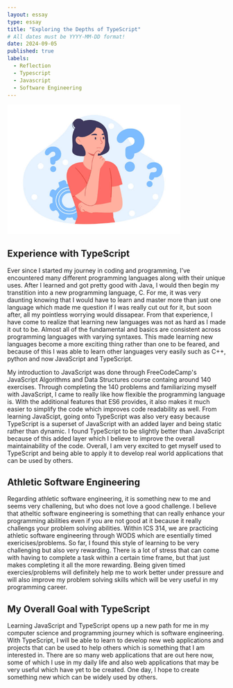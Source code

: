 ```yaml
---
layout: essay
type: essay
title: "Exploring the Depths of TypeScript"
# All dates must be YYYY-MM-DD format!
date: 2024-09-05
published: true
labels:
  - Reflection
  - Typescript
  - Javascript
  - Software Engineering
---
```


<img width="400px" class="rounded float-start pe-4" src="../img/Reflection.jpg">

## Experience with TypeScript

Ever since I started my journey in coding and programming, I've encountered many different programming languages along with their unique uses. After I learned and got pretty good with Java, I would then begin my transtition into a new programming language, C. For me, it was very daunting knowing that I would have to learn and master more than just one language which made me question if I was really cut out for it, but soon after, all my pointless worrying would dissapear. From that experience, I have come to realize that learning new languages was not as hard as I made it out to be. Almost all of the fundamental and basics are consistent across programming languages with varying syntaxes. This made learning new languages become a more exciting thing rather than one to be feared, and because of this I was able to learn other languages very easily such as C++, python and now JavaScript and TypeScript. 

My introduction to JavaScript was done through FreeCodeCamp's JavaScript Algorithms and Data Structures course containg around 140 exercises. Through completing the 140 problems and familiarizing myself with JavaScript, I came to really like how flexible the programming language is. With the additional features that ES6 provides, it also makes it much easier to simplify the code which improves code readability as well. From learning JavaScipt, going onto TypeScript was also very easy because TypeScript is a superset of JavaScript with an added layer and being static rather than dynamic. I found TypeScript to be slightly better than JavaScript because of this added layer which I believe to improve the overall maintainability of the code. Overall, I am very excited to get myself used to TypeScript and being able to apply it to develop real world applications that can be used by others. 

## Athletic Software Engineering

Regarding athletic software engineering, it is something new to me and seems very challening, but who does not love a good challenge. I believe that atheltic software engineering is something that can really enhance your programming abilities even if you are not good at it because it really challengs your problem solving abilities. Within ICS 314, we are practicing athletic software engineering through WODS which are esentially timed exericises/problems. So far, I found this style of learning to be very challenging but also very rewarding. There is a lot of stress that can come with having to complete a task within a certain time frame, but that just makes completing it all the more rewarding. Being given timed exercies/problems will definitely help me to work better under pressure and will also improve my problem solving skills which will be very useful in my programming career. 

## My Overall Goal with TypeScript

Learning JavaScript and TypeScript opens up a new path for me in my computer science and programming journey which is software engineering. With TypeScript, I will be able to learn to develop new web applications and projects that can be used to help others which is something that I am interested in. There are so many web applications that are out here now, some of which I use in my daily life and also web applications that may be very useful which have yet to be created. One day, I hope to create something new which can be widely used by others.



